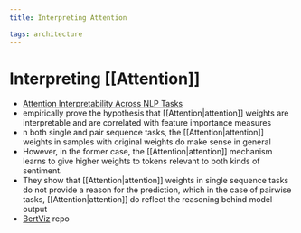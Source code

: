 ```yaml
---
title: Interpreting Attention

tags: architecture 
---
```


# Interpreting [[Attention]]
- [Attention Interpretability Across NLP Tasks](https://arxiv.org/abs/1909.11218)
- empirically prove the hypothesis that [[Attention|attention]] weights are interpretable and are correlated with feature importance measures
- n both single and pair sequence tasks, the [[Attention|attention]] weights in samples with original weights do make sense in general
- However, in the former case, the [[Attention|attention]] mechanism learns to give higher weights to tokens relevant to both kinds of sentiment.
- They show that [[Attention|attention]] weights in single sequence tasks do not provide a reason for the prediction, which in the case of pairwise tasks, [[Attention|attention]] do reflect the reasoning behind model output
- [BertViz](https://github.com/jessevig/bertviz) repo



























